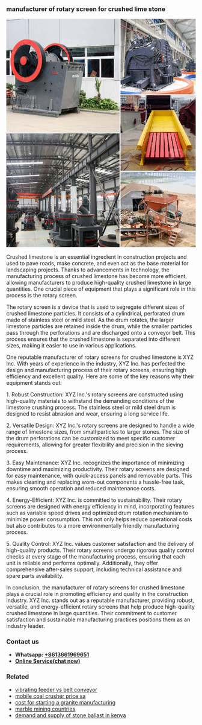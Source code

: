 <h3>manufacturer of rotary screen for crushed lime stone</h3><img src='1706753845.jpg' alt=''><p>Crushed limestone is an essential ingredient in construction projects and used to pave roads, make concrete, and even act as the base material for landscaping projects. Thanks to advancements in technology, the manufacturing process of crushed limestone has become more efficient, allowing manufacturers to produce high-quality crushed limestone in large quantities. One crucial piece of equipment that plays a significant role in this process is the rotary screen.</p><p>The rotary screen is a device that is used to segregate different sizes of crushed limestone particles. It consists of a cylindrical, perforated drum made of stainless steel or mild steel. As the drum rotates, the larger limestone particles are retained inside the drum, while the smaller particles pass through the perforations and are discharged onto a conveyor belt. This process ensures that the crushed limestone is separated into different sizes, making it easier to use in various applications.</p><p>One reputable manufacturer of rotary screens for crushed limestone is XYZ Inc. With years of experience in the industry, XYZ Inc. has perfected the design and manufacturing process of their rotary screens, ensuring high efficiency and excellent quality. Here are some of the key reasons why their equipment stands out:</p><p>1. Robust Construction: XYZ Inc.'s rotary screens are constructed using high-quality materials to withstand the demanding conditions of the limestone crushing process. The stainless steel or mild steel drum is designed to resist abrasion and wear, ensuring a long service life.</p><p>2. Versatile Design: XYZ Inc.'s rotary screens are designed to handle a wide range of limestone sizes, from small particles to larger stones. The size of the drum perforations can be customized to meet specific customer requirements, allowing for greater flexibility and precision in the sieving process.</p><p>3. Easy Maintenance: XYZ Inc. recognizes the importance of minimizing downtime and maximizing productivity. Their rotary screens are designed for easy maintenance, with quick-access panels and removable parts. This makes cleaning and replacing worn-out components a hassle-free task, ensuring smooth operation and reduced maintenance costs.</p><p>4. Energy-Efficient: XYZ Inc. is committed to sustainability. Their rotary screens are designed with energy efficiency in mind, incorporating features such as variable speed drives and optimized drum rotation mechanism to minimize power consumption. This not only helps reduce operational costs but also contributes to a more environmentally friendly manufacturing process.</p><p>5. Quality Control: XYZ Inc. values customer satisfaction and the delivery of high-quality products. Their rotary screens undergo rigorous quality control checks at every stage of the manufacturing process, ensuring that each unit is reliable and performs optimally. Additionally, they offer comprehensive after-sales support, including technical assistance and spare parts availability.</p><p>In conclusion, the manufacturer of rotary screens for crushed limestone plays a crucial role in promoting efficiency and quality in the construction industry. XYZ Inc. stands out as a reputable manufacturer, providing robust, versatile, and energy-efficient rotary screens that help produce high-quality crushed limestone in large quantities. Their commitment to customer satisfaction and sustainable manufacturing practices positions them as an industry leader.</p><h3>Contact us</h3><ul><li><strong>Whatsapp:&nbsp;<a href="https://wa.me/8613661969651">+8613661969651</a></strong></li><li><a href="https://swt.shibang-china.com/?git&amp;zhl&amp;manufacturer of rotary screen for crushed lime stone"><strong>Online Service(chat now)</strong></a></li></ul><h3>Related</h3><ul><li><a href='vibrating feeder vs belt conveyor.md'>vibrating feeder vs belt conveyor</a></li><li><a href='mobile coal crusher price sa.md'>mobile coal crusher price sa</a></li><li><a href='cost for starting a granite manufacturing.md'>cost for starting a granite manufacturing</a></li><li><a href='marble mining countries.md'>marble mining countries</a></li><li><a href='demand and supply of stone ballast in kenya.md'>demand and supply of stone ballast in kenya</a></li></ul>